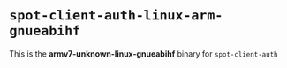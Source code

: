 # `spot-client-auth-linux-arm-gnueabihf`

This is the **armv7-unknown-linux-gnueabihf** binary for `spot-client-auth`
